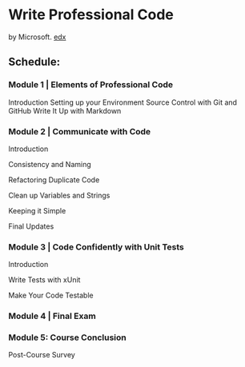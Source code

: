 # Write Professional Code 
by Microsoft. [edx](https://courses.edx.org/courses/course-v1:Microsoft+DEV275x+1T2019/course/)

## Schedule: 

### Module 1 | Elements of Professional Code
Introduction
Setting up your Environment
Source Control with Git and GitHub
Write It Up with Markdown

### Module 2 | Communicate with Code
Introduction

Consistency and Naming

Refactoring Duplicate Code

Clean up Variables and Strings

Keeping it Simple

Final Updates

### Module 3 | Code Confidently with Unit Tests
Introduction

Write Tests with xUnit

Make Your Code Testable

### Module 4 | Final Exam
### Module 5: Course Conclusion
Post-Course Survey

